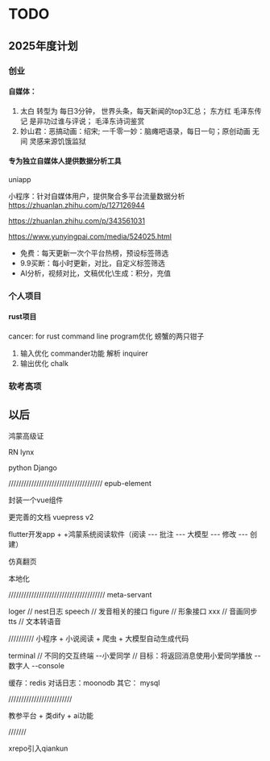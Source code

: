 # TODO

## 2025年度计划

### 创业

#### 自媒体：
1. 太白 转型为 每日3分钟， 世界头条，每天新闻的top3汇总； 东方红  毛泽东传记  是非功过谁与评说； 毛泽东诗词鉴赏
2. 妙山君：恶搞动画：绍宋; 一千零一妙：脑瘫吧语录，每日一句；原创动画 无间 灵感来源饥饿监狱

#### 专为独立自媒体人提供数据分析工具

uniapp

小程序：针对自媒体用户，提供聚合多平台流量数据分析
https://zhuanlan.zhihu.com/p/127126944

https://zhuanlan.zhihu.com/p/343561031

https://www.yunyingpai.com/media/524025.html

- 免费：每天更新一次个平台热榜，预设标签筛选
- 9.9买断：每小时更新，对比，自定义标签筛选
- AI分析，视频对比，文稿优化\生成：积分，充值

### 个人项目

#### rust项目

cancer: for rust command line program优化
螃蟹的两只钳子
1. 输入优化  commander功能 解析 inquirer
2.  输出优化  chalk

### 软考高项


## 以后

鸿蒙高级证

RN    lynx

python Django


/////////////////////////////////////
epub-element

封装一个vue组件

更完善的文档 vuepress v2

flutter开发app + +鸿蒙系统阅读软件（阅读 --- 批注 --- 大模型 --- 修改 --- 创建）

仿真翻页

本地化

//////////////////////////////////////
meta-servant

loger  // nest日志
speech  // 发音相关的接口
figure  // 形象接口
xxx    // 音画同步
tts  // 文本转语音

//////////
小程序 + 小说阅读 + 爬虫 + 大模型自动生成代码

terminal  // 不同的交互终端
--小爱同学 //  目标：将返回消息使用小爱同学播放
--数字人
--console

缓存：redis
对话日志：moonodb
其它： mysql


/////////////////////////

教参平台 + 类dify + ai功能

///////

xrepo引入qiankun